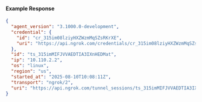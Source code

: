 <!-- Code generated for API Clients. DO NOT EDIT. -->

#### Example Response

```json
{
  "agent_version": "3.1000.0-development",
  "credential": {
    "id": "cr_315im08lziyHXZWzmMqSZsRKrXE",
    "uri": "https://api.ngrok.com/credentials/cr_315im08lziyHXZWzmMqSZsRKrXE"
  },
  "id": "ts_315imMIFJVVAEDTIA3IXnHEDMat",
  "ip": "10.110.2.2",
  "os": "linux",
  "region": "us",
  "started_at": "2025-08-10T10:08:11Z",
  "transport": "ngrok/2",
  "uri": "https://api.ngrok.com/tunnel_sessions/ts_315imMIFJVVAEDTIA3IXnHEDMat"
}
```
